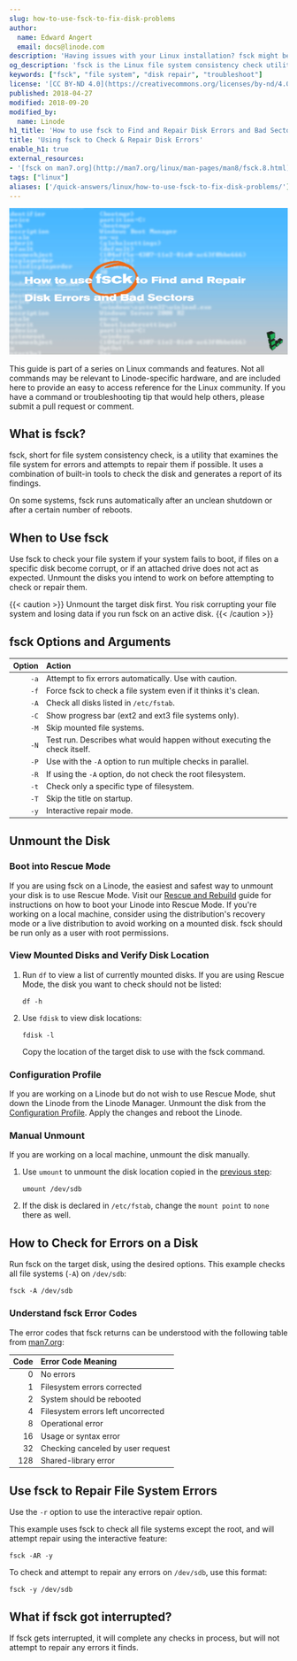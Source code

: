 ```yaml
---
slug: how-to-use-fsck-to-fix-disk-problems
author:
  name: Edward Angert
  email: docs@linode.com
description: 'Having issues with your Linux installation? fsck might be able to help. This guide will walk you through the entire process involved in doing so.'
og_description: 'fsck is the Linux file system consistency check utility. This guide shows how to use fsck to check a system for corrupt files and bad disk sectors, then attempt to repair any errors it finds.'
keywords: ["fsck", "file system", "disk repair", "troubleshoot"]
license: '[CC BY-ND 4.0](https://creativecommons.org/licenses/by-nd/4.0)'
published: 2018-04-27
modified: 2018-09-20
modified_by:
  name: Linode
h1_title: 'How to use fsck to Find and Repair Disk Errors and Bad Sectors'
title: 'Using fsck to Check & Repair Disk Errors'
enable_h1: true
external_resources:
- '[fsck on man7.org](http://man7.org/linux/man-pages/man8/fsck.8.html)'
tags: ["linux"]
aliases: ['/quick-answers/linux/how-to-use-fsck-to-fix-disk-problems/']
---
```


![banner_image](How_to_use_fsck_to_Find_and_Repair_Disk_Errors_and_Bad_Sectors_smg.jpg)

This guide is part of a series on Linux commands and features. Not all commands may be relevant to Linode-specific hardware, and are included here to provide an easy to access reference for the Linux community. If you have a command or troubleshooting tip that would help others, please submit a pull request or comment.

## What is fsck?

fsck, short for file system consistency check, is a utility that examines the file system for errors and attempts to repair them if possible. It uses a combination of built-in tools to check the disk and generates a report of its findings.

On some systems, fsck runs automatically after an unclean shutdown or after a certain number of reboots.

## When to Use fsck

Use fsck to check your file system if your system fails to boot, if files on a specific disk become corrupt, or if an attached drive does not act as expected.
Unmount the disks you intend to work on before attempting to check or repair them.

{{< caution >}}
Unmount the target disk first. You risk corrupting your file system and losing data if you run fsck on an active disk.
{{< /caution >}}

## fsck Options and Arguments

| Option | Action |
| ------:|:------------------ |
| `-a`   | Attempt to fix errors automatically. Use with caution. |
| `-f`   | Force fsck to check a file system even if it thinks it's clean.  |
| `-A`   | Check all disks listed in `/etc/fstab`.  |
| `-C`   | Show progress bar (ext2 and ext3 file systems only).  |
| `-M`   | Skip mounted file systems.  |
| `-N`   | Test run. Describes what would happen without executing the check itself. |
| `-P`   | Use with the `-A` option to run multiple checks in parallel.  |
| `-R`   | If using the `-A` option, do not check the root filesystem.  |
| `-t`   | Check only a specific type of filesystem.  |
| `-T`   | Skip the title on startup.  |
| `-y`   | Interactive repair mode.  |

## Unmount the Disk

### Boot into Rescue Mode

If you are using fsck on a Linode, the easiest and safest way to unmount your disk is to use Rescue Mode. Visit our [Rescue and Rebuild](/docs/troubleshooting/rescue-and-rebuild/#booting-into-rescue-mode) guide for instructions on how to boot your Linode into Rescue Mode. If you're working on a local machine, consider using the distribution's recovery mode or a live distribution to avoid working on a mounted disk. fsck should be run only as a user with root permissions.

### View Mounted Disks and Verify Disk Location

1.  Run `df` to view a list of currently mounted disks. If you are using Rescue Mode, the disk you want to check should not be listed:

        df -h

2.  Use `fdisk` to view disk locations:

        fdisk -l

    Copy the location of the target disk to use with the fsck command.

### Configuration Profile

If you are working on a Linode but do not wish to use Rescue Mode, shut down the Linode from the Linode Manager. Unmount the disk from the [Configuration Profile](/docs/platform/disk-images/disk-images-and-configuration-profiles/#editing-a-configuration-profile). Apply the changes and reboot the Linode.

### Manual Unmount

If you are working on a local machine, unmount the disk manually.

1.  Use `umount` to unmount the disk location copied in the [previous step](#view-mounted-disks-and-verify-disk-location):

        umount /dev/sdb

2.  If the disk is declared in `/etc/fstab`, change the `mount point` to `none` there as well.

## How to Check for Errors on a Disk

Run fsck on the target disk, using the desired options. This example checks all file systems (`-A`) on `/dev/sdb`:

    fsck -A /dev/sdb

### Understand fsck Error Codes

The error codes that fsck returns can be understood with the following table from [man7.org](http://man7.org/linux/man-pages/man8/fsck.8.html):

| Code | Error Code Meaning |
| ----:|:------------------ |
|   0 | No errors  |
|   1 | Filesystem errors corrected  |
|   2 | System should be rebooted  |
|   4 | Filesystem errors left uncorrected  |
|   8 | Operational error  |
|  16 | Usage or syntax error  |
|  32 | Checking canceled by user request  |
| 128 | Shared-library error  |

## Use fsck to Repair File System Errors

Use the `-r` option to use the interactive repair option.

This example uses fsck to check all file systems except the root, and will attempt repair using the interactive feature:

    fsck -AR -y

To check and attempt to repair any errors on `/dev/sdb`, use this format:

    fsck -y /dev/sdb

## What if fsck got interrupted?

If fsck gets interrupted, it will complete any checks in process, but will not attempt to repair any errors it finds.
